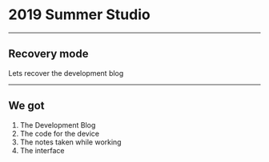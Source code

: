 # 2019 Summer Studio

---

## Recovery mode

Lets recover the development blog

---

## We got

1. The Development Blog
2. The code for the device
3. The notes taken while working
4. The interface


